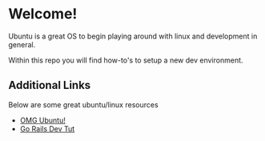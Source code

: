 # Welcome!

Ubuntu is a great OS to begin playing around with linux and development in general.

Within this repo you will find how-to's to setup a new dev environment.

## Additional Links

Below are some great ubuntu/linux resources

* [OMG Ubuntu!](http://www.omgubuntu.co.uk/)
* [Go Rails Dev Tut](https://gorails.com/setup/ubuntu/16.04)
